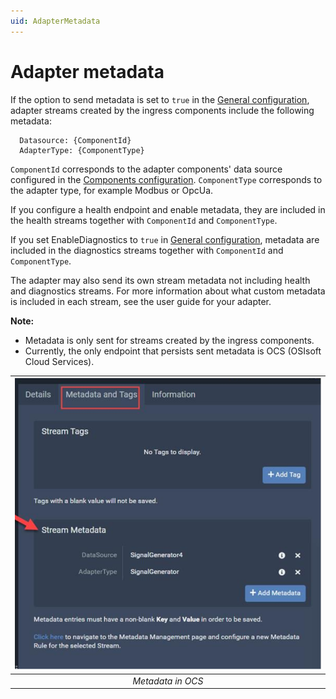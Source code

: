 ```yaml
---
uid: AdapterMetadata
---
```


# Adapter metadata

If the option to send metadata is set to `true` in the [General configuration](xref:GeneralConfiguration), adapter streams created by the ingress components include the following metadata:

```code
  Datasource: {ComponentId}
  AdapterType: {ComponentType}
```

`ComponentId` corresponds to the adapter components' data source configured in the [Components configuration](xref:SystemComponentsConfiguration). `ComponentType` corresponds to the adapter type, for example Modbus or OpcUa.

If you configure a health endpoint and enable metadata, they are included in the health streams together with `ComponentId` and `ComponentType`.

If you set EnableDiagnostics to `true` in [General configuration](xref:GeneralConfiguration), metadata are included in the diagnostics streams together with `ComponentId` and `ComponentType`.

The adapter may also send its own stream metadata not including health and diagnostics streams. For more information about what custom metadata is included in each stream, see the user guide for your adapter.

**Note:**

- Metadata is only sent for streams created by the ingress components.
- Currently, the only endpoint that persists sent metadata is OCS (OSIsoft Cloud Services).

|![Metadata in OCS](../images/Metadata.png)|
|:--:|
|_Metadata in OCS_|
